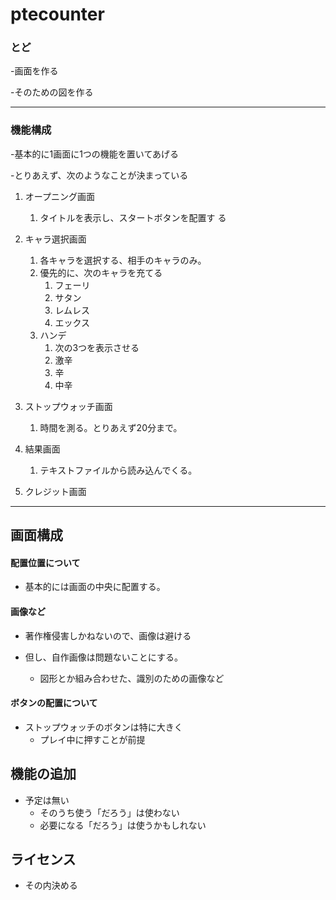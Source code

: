 # ptecounter

### とど

-画面を作る

-そのための図を作る
___
### 機能構成

-基本的に1画面に1つの機能を置いてあげる

-とりあえず、次のようなことが決まっている

1. オープニング画面
	1. タイトルを表示し、スタートボタンを配置す
	る

2. キャラ選択画面
	1. 各キャラを選択する、相手のキャラのみ。
	2. 優先的に、次のキャラを充てる
		1. フェーリ
		2. サタン
		3. レムレス
		4. エックス
	3. ハンデ
		1. 次の3つを表示させる
		2. 激辛
		3. 辛
		4. 中辛

3. ストップウォッチ画面
	1. 時間を測る。とりあえず20分まで。

4. 結果画面
	1. テキストファイルから読み込んでくる。

5. クレジット画面
___

## 画面構成
#### 配置位置について
- 基本的には画面の中央に配置する。

#### 画像など
- 著作権侵害しかねないので、画像は避ける

- 但し、自作画像は問題ないことにする。
	- 図形とか組み合わせた、識別のための画像など

#### ボタンの配置について
- ストップウォッチのボタンは特に大きく
	- プレイ中に押すことが前提

## 機能の追加

- 予定は無い
	- そのうち使う「だろう」は使わない
	- 必要になる「だろう」は使うかもしれない

## ライセンス
- その内決める



